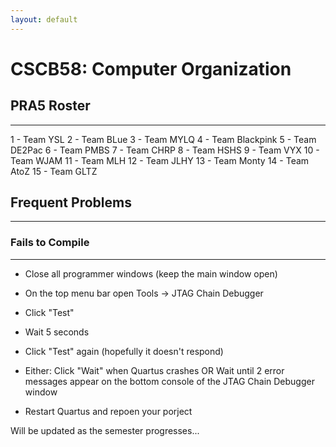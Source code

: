 ```yaml
---
layout: default
---
```


# CSCB58: Computer Organization

## PRA5 Roster
--------------------
1 - Team YSL
2 - Team BLue
3 - Team MYLQ
4 - Team Blackpink
5 - Team DE2Pac
6 - Team PMBS
7 - Team CHRP
8 - Team HSHS
9 - Team VYX
10 - Team WJAM
11 - Team MLH
12 - Team JLHY
13 - Team Monty
14 - Team AtoZ
15 - Team GLTZ

## Frequent Problems
--------------------

### Fails to Compile
--------------------

* Close all programmer windows (keep the main window open)

* On the top menu bar open Tools -> JTAG Chain Debugger

* Click "Test"

* Wait 5 seconds

* Click "Test" again (hopefully it doesn't respond)

* Either: Click "Wait" when Quartus crashes OR Wait until 2 error messages appear on the bottom console of the JTAG Chain Debugger window

* Restart Quartus and repoen your porject

Will be updated as the semester progresses...
